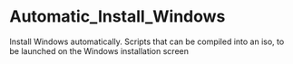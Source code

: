 # Automatic_Install_Windows
Install Windows automatically. Scripts that can be compiled into an iso, to be launched on the Windows installation screen
